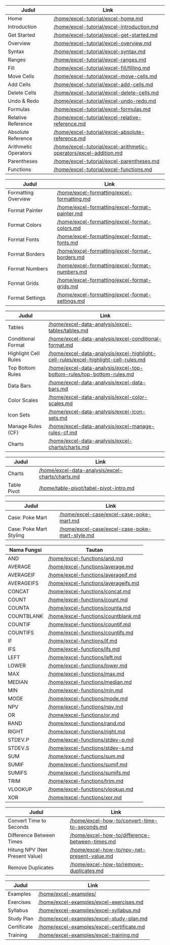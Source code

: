 | Judul                | Link                                                                                                                                        |
| -------------------- | ------------------------------------------------------------------------------------------------------------------------------------------- |
| Home                 | [/home/excel-tutorial/excel-home.md](./home/excel-tutorial/excel-home.md)                                                               |
| Introduction         | [/home/excel-tutorial/excel-introduction.md](./home/excel-tutorial/excel-introduction.md)                                               |
| Get Started          | [/home/excel-tutorial/excel-get-started.md](./home/excel-tutorial/excel-get-started.md)                                                 |
| Overview             | [/home/excel-tutorial/excel-overview.md](./home/excel-tutorial/excel-overview.md)                                                       |
| Syntax               | [/home/excel-tutorial/excel-syntax.md](./home/excel-tutorial/excel-syntax.md)                                                           |
| Ranges               | [/home/excel-tutorial/excel-ranges.md](./home/excel-tutorial/excel-ranges.md)                                                           |
| Fill                 | [/home/excel-tutorial/excel-fill/filling.md](./home/excel-tutorial/excel-fill/filling.md)                                               |
| Move Cells           | [/home/excel-tutorial/excel-move-cells.md](./home/excel-tutorial/excel-move-cells.md)                                                   |
| Add Cells            | [/home/excel-tutorial/excel-add-cells.md](./home/excel-tutorial/excel-add-cells.md)                                                     |
| Delete Cells         | [/home/excel-tutorial/excel-delete-cells.md](./home/excel-tutorial/excel-delete-cells.md)                                               |
| Undo & Redo          | [/home/excel-tutorial/excel-undo-redo.md](./home/excel-tutorial/excel-undo-redo.md)                                                     |
| Formulas             | [/home/excel-tutorial/excel-formulas.md](./home/excel-tutorial/excel-formulas.md)                                                       |
| Relative Reference   | [/home/excel-tutorial/excel-relative-reference.md](./home/excel-tutorial/excel-relative-reference.md)                                   |
| Absolute Reference   | [/home/excel-tutorial/excel-absolute-reference.md](./home/excel-tutorial/excel-absolute-reference.md)                                   |
| Arithmetic Operators | [/home/excel-tutorial/excel-arithmetic-operators/excel-addition.md](./home/excel-tutorial/excel-arithmetic-operators/excel-addition.md) |
| Parentheses          | [/home/excel-tutorial/excel-parentheses.md](./home/excel-tutorial/excel-parentheses.md)                                                 |
| Functions            | [/home/excel-tutorial/excel-functions.md](./home/excel-tutorial/excel-functions.md)                                                     |



| Judul               | Link                                                                                                    |
| ------------------- | ------------------------------------------------------------------------------------------------------- |
| Formatting Overview | [/home/excel-formatting/excel-formatting.md](./home/excel-formatting/excel-formatting.md)           |
| Format Painter      | [/home/excel-formatting/excel-format-painter.md](./home/excel-formatting/excel-format-painter.md)   |
| Format Colors       | [/home/excel-formatting/excel-format-colors.md](./home/excel-formatting/excel-format-colors.md)     |
| Format Fonts        | [/home/excel-formatting/excel-format-fonts.md](./home/excel-formatting/excel-format-fonts.md)       |
| Format Borders      | [/home/excel-formatting/excel-format-borders.md](./home/excel-formatting/excel-format-borders.md)   |
| Format Numbers      | [/home/excel-formatting/excel-format-numbers.md](./home/excel-formatting/excel-format-numbers.md)   |
| Format Grids        | [/home/excel-formatting/excel-format-grids.md](./home/excel-formatting/excel-format-grids.md)       |
| Format Settings     | [/home/excel-formatting/excel-format-settings.md](./home/excel-formatting/excel-format-settings.md) |


| Judul                | Link                                                                                                                                                                          |
| -------------------- | ----------------------------------------------------------------------------------------------------------------------------------------------------------------------------- |
| Tables               | [/home/excel-data-analysis/excel-tables/tables.md](./home/excel-data-analysis/excel-tables/tables.md)                                                                     |
| Conditional Format   | [/home/excel-data-analysis/excel-conditional-format.md](./home/excel-data-analysis/excel-conditional-format.md)                                                           |
| Highlight Cell Rules | [/home/excel-data-analysis/excel-highlight-cell-rules/excel-highlight-cell-rules.md](./home/excel-data-analysis/excel-highlight-cell-rules/excel-highlight-cell-rules.md) |
| Top Bottom Rules     | [/home/excel-data-analysis/excel-top-bottom-rules/top-bottom-rules.md](./home/excel-data-analysis/excel-top-bottom-rules/top-bottom-rules.md)                             |
| Data Bars            | [/home/excel-data-analysis/excel-data-bars.md](./home/excel-data-analysis/excel-data-bars.md)                                                                             |
| Color Scales         | [/home/excel-data-analysis/excel-color-scales.md](./home/excel-data-analysis/excel-color-scales.md)                                                                       |
| Icon Sets            | [/home/excel-data-analysis/excel-icon-sets.md](./home/excel-data-analysis/excel-icon-sets.md)                                                                             |
| Manage Rules (CF)    | [/home/excel-data-analysis/excel-manage-rules-cf.md](./home/excel-data-analysis/excel-manage-rules-cf.md)                                                                 |
| Charts               | [/home/excel-data-analysis/excel-charts/charts.md](./home/excel-data-analysis/excel-charts/charts.md)                                                                     |


| Judul       | Link                                                                                                      |
| ----------- | --------------------------------------------------------------------------------------------------------- |
| Charts      | [/home/excel-data-analysis/excel-charts/charts.md](./home/excel-data-analysis/excel-charts/charts.md) |
| Table Pivot | [/home/table-pivot/tabel-pivot-intro.md](./home/table-pivot/tabel-pivot-intro.md)                     |


| Judul                   | Link                                                                                                  |
| ----------------------- | ----------------------------------------------------------------------------------------------------- |
| Case: Poke Mart         | [/home/excel-case/excel-case-poke-mart.md](./home/excel-case/excel-case-poke-mart.md)             |
| Case: Poke Mart Styling | [/home/excel-case/excel-case-poke-mart-style.md](./home/excel-case/excel-case-poke-mart-style.md) |



| Nama Fungsi | Tautan                                                                          |
| ----------- | ------------------------------------------------------------------------------- |
| AND         | [/home/excel-functions/and.md](./home/excel-functions/and.md)               |
| AVERAGE     | [/home/excel-functions/average.md](./home/excel-functions/average.md)       |
| AVERAGEIF   | [/home/excel-functions/averageif.md](./home/excel-functions/averageif.md)   |
| AVERAGEIFS  | [/home/excel-functions/averageifs.md](./home/excel-functions/averageifs.md) |
| CONCAT      | [/home/excel-functions/concat.md](./home/excel-functions/concat.md)         |
| COUNT       | [/home/excel-functions/count.md](./home/excel-functions/count.md)           |
| COUNTA      | [/home/excel-functions/counta.md](./home/excel-functions/counta.md)         |
| COUNTBLANK  | [/home/excel-functions/countblank.md](./home/excel-functions/countblank.md) |
| COUNTIF     | [/home/excel-functions/countif.md](./home/excel-functions/countif.md)       |
| COUNTIFS    | [/home/excel-functions/countifs.md](./home/excel-functions/countifs.md)     |
| IF          | [/home/excel-functions/if.md](./home/excel-functions/if.md)                 |
| IFS         | [/home/excel-functions/ifs.md](./home/excel-functions/ifs.md)               |
| LEFT        | [/home/excel-functions/left.md](./home/excel-functions/left.md)             |
| LOWER       | [/home/excel-functions/lower.md](./home/excel-functions/lower.md)           |
| MAX         | [/home/excel-functions/max.md](./home/excel-functions/max.md)               |
| MEDIAN      | [/home/excel-functions/median.md](./home/excel-functions/median.md)         |
| MIN         | [/home/excel-functions/min.md](./home/excel-functions/min.md)               |
| MODE        | [/home/excel-functions/mode.md](./home/excel-functions/mode.md)             |
| NPV         | [/home/excel-functions/npv.md](./home/excel-functions/npv.md)               |
| OR          | [/home/excel-functions/or.md](./home/excel-functions/or.md)                 |
| RAND        | [/home/excel-functions/rand.md](./home/excel-functions/rand.md)             |
| RIGHT       | [/home/excel-functions/right.md](./home/excel-functions/right.md)           |
| STDEV.P     | [/home/excel-functions/stdev-p.md](./home/excel-functions/stdev-p.md)       |
| STDEV.S     | [/home/excel-functions/stdev-s.md](./home/excel-functions/stdev-s.md)       |
| SUM         | [/home/excel-functions/sum.md](./home/excel-functions/sum.md)               |
| SUMIF       | [/home/excel-functions/sumif.md](./home/excel-functions/sumif.md)           |
| SUMIFS      | [/home/excel-functions/sumifs.md](./home/excel-functions/sumifs.md)         |
| TRIM        | [/home/excel-functions/trim.md](./home/excel-functions/trim.md)             |
| VLOOKUP     | [/home/excel-functions/vlookup.md](./home/excel-functions/vlookup.md)       |
| XOR         | [/home/excel-functions/xor.md](./home/excel-functions/xor.md)               |


| Judul                          | Link                                                                                                  |
| ------------------------------ | ----------------------------------------------------------------------------------------------------- |
| Convert Time to Seconds        | [/home/excel-how-to/convert-time-to-seconds.md](./home/excel-how-to/convert-time-to-seconds.md)   |
| Difference Between Times       | [/home/excel-how-to/difference-between-times.md](./home/excel-how-to/difference-between-times.md) |
| Hitung NPV (Net Present Value) | [/home/excel-how-to/npv-net-present-value.md](./home/excel-how-to/npv-net-present-value.md)       |
| Remove Duplicates              | [/home/excel-how-to/remove-duplicates.md](./home/excel-how-to/remove-duplicates.md)               |



| Judul       | Link                                                                                        |
| ----------- | ------------------------------------------------------------------------------------------- |
| Examples    | [/home/excel-examples/](./home/excel-examples/)                                         |
| Exercises   | [/home/excel-examples/excel-exercises.md](./home/excel-examples/excel-exercises.md)     |
| Syllabus    | [/home/excel-examples/excel-syllabus.md](./home/excel-examples/excel-syllabus.md)       |
| Study Plan  | [/home/excel-examples/excel-study-plan.md](./home/excel-examples/excel-study-plan.md)   |
| Certificate | [/home/excel-examples/excel-certificate.md](./home/excel-examples/excel-certificate.md) |
| Training    | [/home/excel-examples/excel-training.md](./home/excel-examples/excel-training.md)       |
